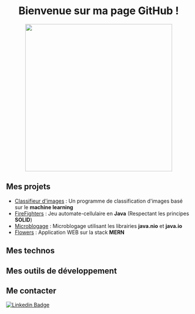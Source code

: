 <div align="center">
  <h1>Bienvenue sur ma page GitHub !</h1>
  <img src="https://i.giphy.com/media/3o7qE3mzB6V9MZRSGI/giphy.webp" width="400">
</div>

## Mes projets

- [Classifieur d'images](https://github.com/ycncy/ImageClassifier) : Un programme de classification d'images basé sur le **machine learning**
- [FireFighters](https://github.com/ycncy/FireFighters) : Jeu automate-cellulaire en **Java** (Respectant les principes **SOLID**)
- [Microblogage](https://github.com/ycncy/Microblogage) : Microblogage utilisant les librairies **java.nio** et **java.io**
- [Flowers](https://github.com/ycncy/flowers) : Application WEB sur la stack **MERN**

## Mes technos

## Mes outils de développement

## Me contacter

<a href="https://www.linkedin.com/in/yacine-talhaoui-3b8bba241/"><img src="https://img.shields.io/badge/LinkedIn-0077B5?style=social&logo=linkedin&logoColor=white" alt="Linkedin Badge"></a>

